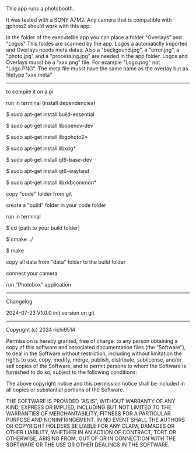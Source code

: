 This app runs a photobooth.

It was tested with a SONY A7M2. Any camera that is compatible with gphoto2 should work with this app.

In the folder of the executelbe app you can place a folder "Overlays" and "Logos"
This foldes are scanned by the app. Logos a automaticlly imported and Overlays needs meta datas.
Also a "backgound.jpg", a "error.jpg", a "photo.jpg" and a "processing.jpg" are needed in the app folder.
Logos and Overlays musst be a "xxx.png" file. For example "Logo.png" not "Logo.PNG".
The meta file musst have the same name as the overlay but as filetype "xxx.meta"

------------------------------------------------------------------------------

to compile it on a pi 

run in terminal (install dependencies)

$ sudo apt-get install build-essential

$ sudo apt-get install libopencv-dev

$ sudo apt-get install libgphoto2*

$ sudo apt-get install libxdg*

$ sudo apt-get install qt6-base-dev

$ sudo apt-get install qt6-wayland

$ sudo apt-get install libxkbcommon*

copy "code" folder from git

create a "build" folder in your code folder

run in terminal

$ cd [path to your build folder]

$ cmake ../

$ make

copy all data from "data" folder to the build folder

connect your camera

run "Photobox" application

------------------------------------------------------------------------------

Changelog

2024-07-23 V1.0.0 init version on git

--------------------------

Copyright (c) 2024 richi9514

Permission is hereby granted, free of charge, to any person obtaining a copy of this software and associated documentation files (the “Software”), to deal in the Software without restriction, including without limitation the rights to use, copy, modify, merge, publish, distribute, sublicense, and/or sell copies of the Software, and to permit persons to whom the Software is furnished to do so, subject to the following conditions:

The above copyright notice and this permission notice shall be included in all copies or substantial portions of the Software.

THE SOFTWARE IS PROVIDED “AS IS”, WITHOUT WARRANTY OF ANY KIND, EXPRESS OR IMPLIED, INCLUDING BUT NOT LIMITED TO THE WARRANTIES OF MERCHANTABILITY, FITNESS FOR A PARTICULAR PURPOSE AND NONINFRINGEMENT. IN NO EVENT SHALL THE AUTHORS OR COPYRIGHT HOLDERS BE LIABLE FOR ANY CLAIM, DAMAGES OR OTHER LIABILITY, WHETHER IN AN ACTION OF CONTRACT, TORT OR OTHERWISE, ARISING FROM, OUT OF OR IN CONNECTION WITH THE SOFTWARE OR THE USE OR OTHER DEALINGS IN THE SOFTWARE. 
